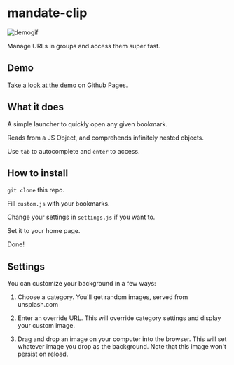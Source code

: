 # mandate-clip

![demogif](https://cloud.githubusercontent.com/assets/17261478/14531044/0518c158-025c-11e6-98b1-29eba16370fd.gif)

Manage URLs in groups and access them super fast.

## Demo

[Take a look at the demo](http://jkunstwald.github.io/mandate-clip/) on Github Pages.

## What it does

A simple launcher to quickly open any given bookmark.

Reads from a JS Object, and comprehends infinitely nested objects.

Use `tab` to autocomplete and `enter` to access.

## How to install

`git clone` this repo.

Fill `custom.js` with your bookmarks.

Change your settings in `settings.js` if you want to.

Set it to your home page.

Done!

## Settings

You can customize your background in a few ways:

1. Choose a category. You'll get random images, served from unsplash.com

2. Enter an override URL. This will override category settings and display your custom image.

3. Drag and drop an image on your computer into the browser. This will set whatever image you drop as the background. Note that this image won't persist on reload.
